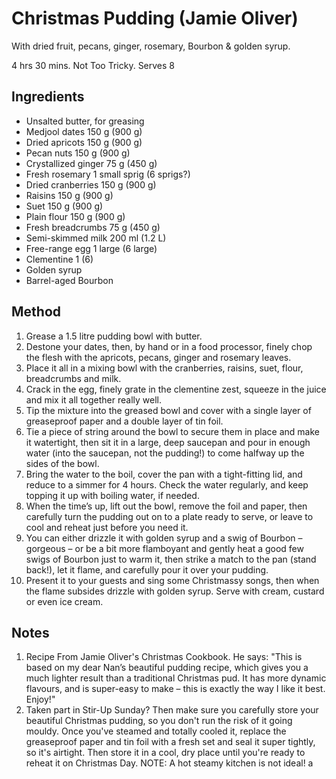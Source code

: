 # Christmas Pudding (Jamie Oliver)

With dried fruit, pecans, ginger, rosemary, Bourbon & golden syrup.

4 hrs 30 mins.
Not Too Tricky.
Serves 8

## Ingredients
- Unsalted butter, for greasing
- Medjool dates 150 g (900 g)
- Dried apricots 150 g (900 g)
- Pecan nuts 150 g (900 g)
- Crystallized ginger 75 g (450 g)
- Fresh rosemary 1 small sprig (6 sprigs?)
- Dried cranberries 150 g (900 g)
- Raisins 150 g (900 g)
- Suet 150 g (900 g)
- Plain flour 150 g (900 g)
- Fresh breadcrumbs 75 g (450 g)
- Semi-skimmed milk 200 ml (1.2 L)
- Free-range egg 1 large (6 large)
- Clementine 1 (6)
- Golden syrup
- Barrel-aged Bourbon

## Method

1. Grease a 1.5 litre pudding bowl with butter.
2. Destone your dates, then, by hand or in a food processor, finely chop the flesh with the apricots, pecans, ginger and rosemary leaves.
3. Place it all in a mixing bowl with the cranberries, raisins, suet, flour, breadcrumbs and milk.
4. Crack in the egg, finely grate in the clementine zest, squeeze in the juice and mix it all together really well.
5. Tip the mixture into the greased bowl and cover with a single layer of greaseproof paper and a double layer of tin foil.
6. Tie a piece of string around the bowl to secure them in place and make it watertight, then sit it in a large, deep saucepan and pour in enough water (into the saucepan, not the pudding!) to come halfway up the sides of the bowl.
8. Bring the water to the boil, cover the pan with a tight-fitting lid, and reduce to a simmer for 4 hours. Check the water regularly, and keep topping it up with boiling water, if needed.
9. When the time’s up, lift out the bowl, remove the foil and paper, then carefully turn the pudding out on to a plate ready to serve, or leave to cool and reheat just before you need it.
10. You can either drizzle it with golden syrup and a swig of Bourbon – gorgeous – or be a bit more flamboyant and gently heat a good few swigs of Bourbon just to warm it, then strike a match to the pan (stand back!), let it flame, and carefully pour it over your pudding.
11. Present it to your guests and sing some Christmassy songs, then when the flame subsides drizzle with golden syrup. Serve with cream, custard or even ice cream.

## Notes

1. Recipe From Jamie Oliver's Christmas Cookbook.  He says: "This is based on my dear Nan’s beautiful pudding recipe, which gives you a much lighter result than a traditional Christmas pud. It has more dynamic flavours, and is super-easy to make – this is exactly the way I like it best. Enjoy!"
2. Taken part in Stir-Up Sunday? Then make sure you carefully store your beautiful Christmas pudding, so you don't run the risk of it going mouldy. Once you've steamed and totally cooled it, replace the greaseproof paper and tin foil with a fresh set and seal it super tightly, so it's airtight. Then store it in a cool, dry place until you're ready to reheat it on Christmas Day. NOTE: A hot steamy kitchen is not ideal!
a
